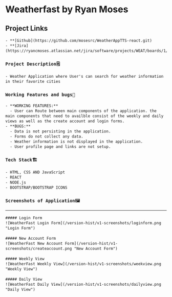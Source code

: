 # Weatherfast by Ryan Moses

## Project Links

    - **[Github](https://github.com/mosesrc/WeatherAppTTS-react.git)
    - **[Jira](https://ryancmoses.atlassian.net/jira/software/projects/WEAT/boards/1/roadmap)

### `Project Description🗒️`

    - Weather Application where User's can search for weather information in their favorite cities

### `Working Features and bugs🐛`

    - **WORKING FEATURES:**
      - User can Route between main components of the application. the main components that need to availble consist of the weekly and daily views as well as the create account and login forms.
    - **BUGS:**
      - Data is not persisting in the application.
      - Forms do not collect any data.
      - Weather information is not displayed in the application.
      - User profile page and links are not setup.

### `Tech Stack🏗️`

    - HTML, CSS AND JavaScript
    - REACT
    - NODE.js
    - BOOTSTRAP/BOOTSTRAP ICONS

### `Screenshots of Application🖼️`

---

    ##### Login Form
    ![WeatherFast Login Form](/version-hist/v1-screenshots/loginform.png "Login Form")

    ##### New Account Form
    ![WeatherFast New Account Form](/version-hist/v1-screenshots/createaccount.png "New Account Form")

    ##### Weekly View
    ![WeatherFast Weekly View](/version-hist/v1-screenshots/weekview.png "Weekly View")

    ##### Daily View
    ![WeatherFast Daily View](/version-hist/v1-screenshots/dailyview.png "Daily View")
